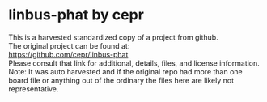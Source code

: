 
# linbus-phat by cepr  
This is a harvested standardized copy of a project from github.  
The original project can be found at:  
https://github.com/cepr/linbus-phat  
Please consult that link for additional, details, files, and license information.  
Note: It was auto harvested and if the original repo had more than one board file or anything out of the ordinary the files here are likely not representative.  
    